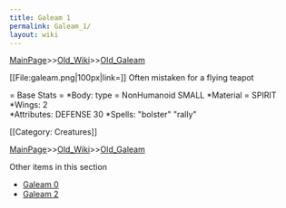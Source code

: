 ```yaml
---
title: Galeam 1
permalink: Galeam_1/
layout: wiki
---
```


[MainPage](/keeperrl_wiki/ "wikilink")>>[Old_Wiki](/keeperrl_wiki/Old_Wiki "wikilink")>>[Old_Galeam](/keeperrl_wiki/Old_Galeam "wikilink")

[[File:galeam.png|100px|link=]] Often mistaken for a flying teapot

= Base Stats =
*Body: type = NonHumanoid SMALL
*Material = SPIRIT
*Wings: 2  
*Attributes: DEFENSE 30 
*Spells:  &quot;bolster&quot; &quot;rally&quot; 

[[Category: Creatures]]

[MainPage](/keeperrl_wiki/ "wikilink")>>[Old_Wiki](/keeperrl_wiki/Old_Wiki "wikilink")>>[Old_Galeam](/keeperrl_wiki/Old_Galeam "wikilink")

Other items in this section
-    [Galeam 0](/keeperrl_wiki/Galeam_0 "wikilink")
-    [Galeam 2](/keeperrl_wiki/Galeam_2 "wikilink")
